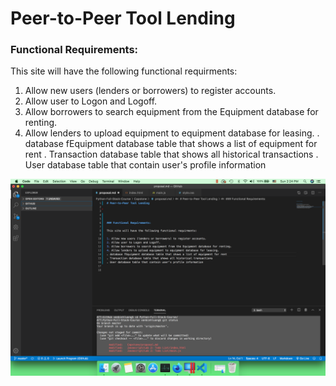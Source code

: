 # Peer-to-Peer Tool Lending




### Functional Requirements:

This site will have the following functional requirments: 

1. Allow new users (lenders or borrowers) to register accounts. 
2. Allow user to Logon and Logoff. 
3. Allow borrowers to search equipment from the Equipment database for renting. 
4. Allow lenders to upload equipment to equipment database for leasing. 
. database fEquipment database table that shows a list of equipment for rent
. Transaction database table that shows all historical transactions
. User database table that contain user's profile information

![sample](sample.png)
